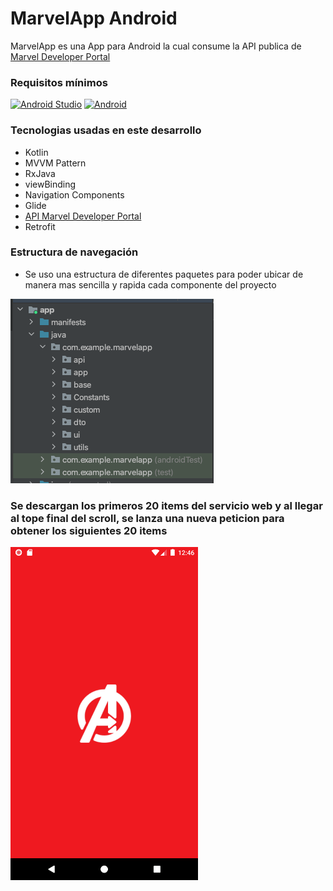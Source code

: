# MarvelApp Android

MarvelApp es una App para Android la cual consume la API publica de [Marvel Developer Portal](https://developer.marvel.com/)
### Requisitos mínimos
[![Android Studio](https://img.shields.io/badge/Android_Studio-4.2-blue.svg?longCache=true&style=popout-square)](https://developer.android.com/studio)
[![Android](https://img.shields.io/badge/Android%20Version-8.0-orange)](https://www.android.com)

### Tecnologias usadas en este desarrollo
* Kotlin
* MVVM Pattern
* RxJava
* viewBinding
* Navigation Components
* Glide
* [API Marvel Developer Portal](https://developer.marvel.com/)
* Retrofit

### Estructura de navegación
* Se uso una estructura de diferentes paquetes para poder ubicar de manera mas sencilla y rapida cada componente del proyecto

![alt text](https://github.com/GaboRohez/MarvelApp/blob/master/app/src/main/res/drawable/packages.png?raw=true)



### Se descargan los primeros 20 items del servicio web y al llegar al tope final del scroll, se lanza una nueva peticion para obtener los siguientes 20 items

<img src="https://github.com/GaboRohez/MarvelApp/blob/master/app/src/main/res/drawable/secuence.gif" width="300" />

